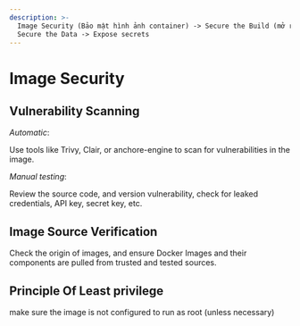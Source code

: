 ```yaml
---
description: >-
  Image Security (Bảo mật hình ảnh container) -> Secure the Build (mở rộng) ->
  Secure the Data -> Expose secrets
---
```


# Image Security

## Vulnerability Scanning

_Automatic_:

Use tools like Trivy, Clair, or anchore-engine to scan for vulnerabilities in the image.

_Manual testing_:

Review the source code, and version vulnerability, check for leaked credentials, API key, secret key, etc.

## Image Source Verification

Check the origin of images, and ensure Docker Images and their components are pulled from trusted and tested sources.

## Principle Of Least privilege

make sure the image is not configured to run as root (unless necessary)
